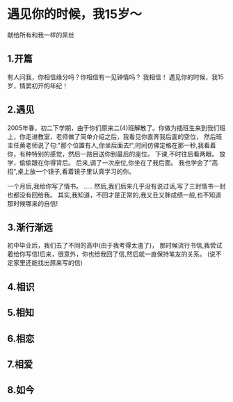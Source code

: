 # 遇见你的时候，我15岁～

献给所有和我一样的屌丝

## 1.开篇
  有人问我，你相信缘分吗？你相信有一见钟情吗？
  我相信！
  遇见你的时候，我15岁，情窦初开的年纪！
## 2.遇见
  2005年春，初二下学期，由于你们原来二(4)班解散了。你做为插班生来到我们班上，你走进教室，老师做了简单介绍之后，我看见你直奔我后面的空位，
  然后班主任黄老师说了句:"那个位置有人,你坐后面去!",时间仿佛定格在那一秒,我看着你，有种特别的感觉，然后一路目送你到最后的座位。
  下课,不时往后看两眼。
  放学，偷偷跟在你得背后。
  后来,调了一次座位,你坐在了我后面。
  我也学会了"高招",桌上放一个镜子,看着镜子里认真学习的你。
  
  一个月后,我给你写了情书。
  ..... 
  然后,我们后来几乎没有说过话,写了三封情书一封也都没有回给我。
  其实,我知道，不回才是正常的,我又丑又胖成绩一般,也不知道那时候哪来的自信!  
  
## 3.渐行渐远
  初中毕业后，我们去了不同的高中(由于我考得太渣了)， 那时候流行书信,我尝试着给你写信!后来，很意外，你也给我回了信,然后就一直保持笔友的关系。
  (说不定家里还能找出原来写的信)
  
## 4.相识

## 5.相知

## 6.相恋

## 7.相爱

## 8.如今

 